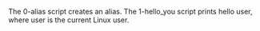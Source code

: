The 0-alias script creates an alias.
The 1-hello_you script prints hello user, where user is the current Linux user.
